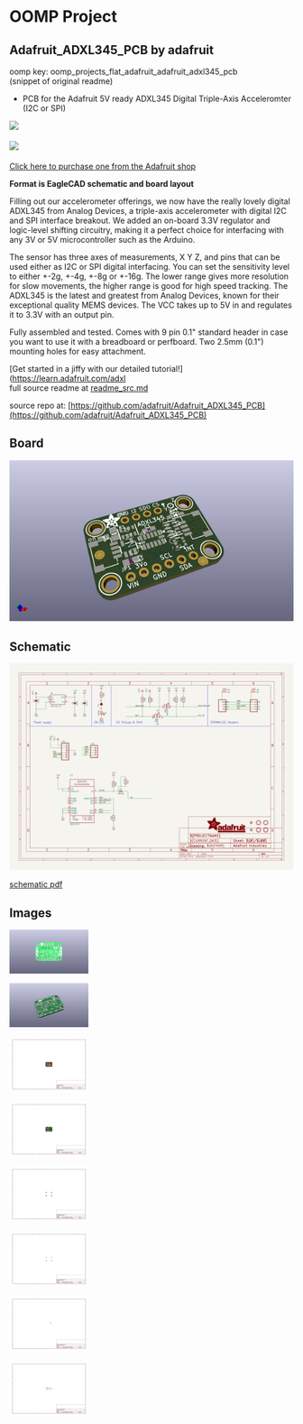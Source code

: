 # OOMP Project  
## Adafruit_ADXL345_PCB  by adafruit  
  
oomp key: oomp_projects_flat_adafruit_adafruit_adxl345_pcb  
(snippet of original readme)  
  
- PCB for the Adafruit 5V ready ADXL345 Digital Triple-Axis Acceleromter (I2C or SPI)  
  
<a href="http://www.adafruit.com/products/1231"><img src="assets/image-qt.jpg?raw=true" width="500px"><br/>  
<a href="http://www.adafruit.com/products/1231"><img src="assets/image.jpg?raw=true" width="500px"><br/>  
Click here to purchase one from the Adafruit shop</a>  
  
__Format is EagleCAD schematic and board layout__  
  
Filling out our accelerometer offerings, we now have the really lovely digital ADXL345 from Analog Devices, a triple-axis accelerometer with digital I2C and SPI interface breakout. We added an on-board 3.3V regulator and logic-level shifting circuitry, making it a perfect choice for interfacing with any 3V or 5V microcontroller such as the Arduino.  
  
The sensor has three axes of measurements, X Y Z, and pins that can be used either as I2C or SPI digital interfacing. You can set the sensitivity level to either +-2g, +-4g, +-8g or +-16g. The lower range gives more resolution for slow movements, the higher range is good for high speed tracking. The ADXL345 is the latest and greatest from Analog Devices, known for their exceptional quality MEMS devices. The VCC takes up to 5V in and regulates it to 3.3V with an output pin.  
  
Fully assembled and tested. Comes with 9 pin 0.1" standard header in case you want to use it with a breadboard or perfboard. Two 2.5mm (0.1") mounting holes for easy attachment.  
  
[Get started in a jiffy with our detailed tutorial!](https://learn.adafruit.com/adxl  
  full source readme at [readme_src.md](readme_src.md)  
  
source repo at: [https://github.com/adafruit/Adafruit_ADXL345_PCB](https://github.com/adafruit/Adafruit_ADXL345_PCB)  
## Board  
  
[![working_3d.png](working_3d_600.png)](working_3d.png)  
## Schematic  
  
[![working_schematic.png](working_schematic_600.png)](working_schematic.png)  
  
[schematic pdf](working_schematic.pdf)  
## Images  
  
[![working_3D_bottom.png](working_3D_bottom_140.png)](working_3D_bottom.png)  
  
[![working_3D_top.png](working_3D_top_140.png)](working_3D_top.png)  
  
[![working_assembly_page_01.png](working_assembly_page_01_140.png)](working_assembly_page_01.png)  
  
[![working_assembly_page_02.png](working_assembly_page_02_140.png)](working_assembly_page_02.png)  
  
[![working_assembly_page_03.png](working_assembly_page_03_140.png)](working_assembly_page_03.png)  
  
[![working_assembly_page_04.png](working_assembly_page_04_140.png)](working_assembly_page_04.png)  
  
[![working_assembly_page_05.png](working_assembly_page_05_140.png)](working_assembly_page_05.png)  
  
[![working_assembly_page_06.png](working_assembly_page_06_140.png)](working_assembly_page_06.png)  
